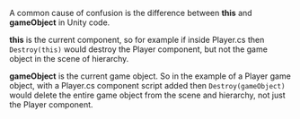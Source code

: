 A common cause of confusion is the difference between **this** and **gameObject** in Unity code.

**this** is the current component, so for example if inside Player.cs then `Destroy(this)` would destroy the Player component, but not the game object in the scene of hierarchy.

**gameObject** is the current game object. So in the example of a Player game object, with a Player.cs component script added then `Destroy(gameObject)` would delete the entire game object from the scene and hierarchy, not just the Player component.